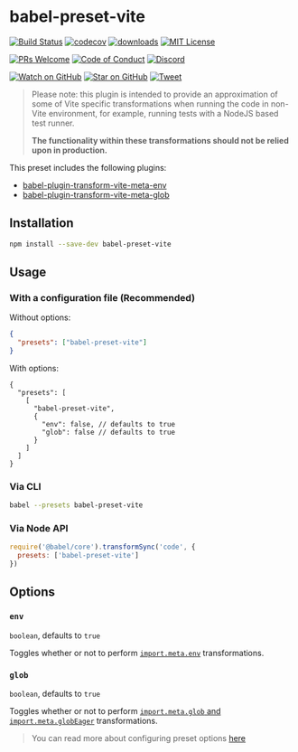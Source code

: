 # babel-preset-vite

<!-- prettier-ignore-start -->
[![Build Status](https://img.shields.io/github/workflow/status/OpenSourceRaidGuild/babel-vite/validate?logo=github&style=flat-square)](https://github.com/OpenSourceRaidGuild/babel-vite/actions?query=workflow%3Avalidate)
[![codecov](https://img.shields.io/codecov/c/github/OpenSourceRaidGuild/babel-vite.svg?style=flat-square)](https://codecov.io/gh/OpenSourceRaidGuild/babel-vite)
[![downloads](https://img.shields.io/npm/dm/babel-preset-vite.svg?style=flat-square)](http://www.npmtrends.com/babel-preset-vite)
[![MIT License](https://img.shields.io/npm/l/babel-preset-vite.svg?style=flat-square)](https://github.com/OpenSourceRaidGuild/babel-vite/blob/master/LICENSE.md)

[![PRs Welcome](https://img.shields.io/badge/PRs-welcome-brightgreen.svg?style=flat-square)](http://makeapullrequest.com)
[![Code of Conduct](https://img.shields.io/badge/code%20of-conduct-ff69b4.svg?style=flat-square)](https://github.com/OpenSourceRaidGuild/babel-vite/blob/master/CODE_OF_CONDUCT.md)
[![Discord](https://img.shields.io/discord/808364903822917662.svg?color=7389D8&labelColor=6A7EC2&logo=discord&logoColor=ffffff&style=flat-square)](https://discord.gg/grS89HWeYh)

[![Watch on GitHub](https://img.shields.io/github/watchers/OpenSourceRaidGuild/babel-vite.svg?style=social)](https://github.com/OpenSourceRaidGuild/babel-vite/watchers)
[![Star on GitHub](https://img.shields.io/github/stars/OpenSourceRaidGuild/babel-vite.svg?style=social)](https://github.com/OpenSourceRaidGuild/babel-vite/stargazers)
[![Tweet](https://img.shields.io/twitter/url/https/github.com/OpenSourceRaidGuild/babel-vite.svg?style=social)](https://twitter.com/intent/tweet?text=Check%20out%20babel-preset-vite%20by%20OpenSourceRaidGuild%20https%3A%2F%2Fgithub.com%2FOpenSourceRaidGuild%2Fbabel-vite%20%F0%9F%91%8D)
<!-- prettier-ignore-end -->

> Please note: this plugin is intended to provide an approximation of some of Vite specific
> transformations when running the code in non-Vite environment, for example, running tests with a
> NodeJS based test runner.
>
> **The functionality within these transformations should not be relied upon in production.**

This preset includes the following plugins:

- [babel-plugin-transform-vite-meta-env](../babel-plugin-transform-vite-meta-env)
- [babel-plugin-transform-vite-meta-glob](../babel-plugin-transform-vite-meta-glob)

## Installation

```sh
npm install --save-dev babel-preset-vite
```

## Usage

### With a configuration file (Recommended)

Without options:

```json
{
  "presets": ["babel-preset-vite"]
}
```

With options:

```jsonc
{
  "presets": [
    [
      "babel-preset-vite",
      {
        "env": false, // defaults to true
        "glob": false // defaults to true
      }
    ]
  ]
}
```

### Via CLI

```sh
babel --presets babel-preset-vite
```

### Via Node API

```javascript
require('@babel/core').transformSync('code', {
  presets: ['babel-preset-vite']
})
```

## Options

### `env`

`boolean`, defaults to `true`

Toggles whether or not to perform
[`import.meta.env`](https://vitejs.dev/guide/env-and-mode.html#env-variables) transformations.

### `glob`

`boolean`, defaults to `true`

Toggles whether or not to perform
[`import.meta.glob` and `import.meta.globEager`](https://vitejs.dev/guide/features.html#glob-import)
transformations.

> You can read more about configuring preset options
> [here](https://babeljs.io/docs/en/presets#preset-options)
